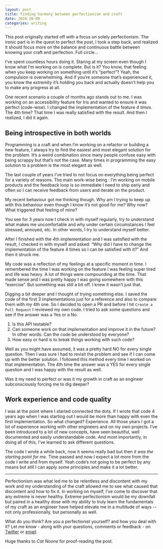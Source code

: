 ```yaml
---
layout: post
title: Finding harmony between perfectionism and craft
date: 2018-20-09
categories: writing
---
```


This post originally started off with a focus on solely perfectionism. The ironic part is in the quest to perfect the post, I took a step back, and realized it should focus more on the balance and continuous battle between knowing your craft and perfection. Full circle…

I’ve spent countless hours doing it. Staring at my screen even though I know what I’m working on is complete. But is it? You know, that feeling when you keep working on something until it’s “perfect”? Yeah, the compulsion is overwhelming. And if you’re someone that’s experienced it, you know the extremity it’s holding you back and actually doesn’t help you to make any progress at all.

One recent scenario a couple of months ago stands out to me. I was working on an accessibility feature for Iris and wanted to ensure it was perfect (code-wise). I changed the implementation of the feature _4 times_. The 4th time? That time I was really satisfied with the result. And then I realized, I did it again.

## Being introspective in both worlds
Programming is a craft and when I’m working on a refactor or building a new feature, I always try to find the easiest and most elegant solution for the problem. It’s a weird combination since many people confuse easy with being scrappy but that’s not the case. Many times in programming the easy solution to a problem is the most elegant as well.

The last couple of years I’ve tried to not focus on everything being perfect for a variety of reasons. The main work-wise being : I’m working on mobile products and the feedback loop is so immediate I need to ship early and often so I can receive feedback from users and iterate on the product.

My recent behaviour got me thinking though. Why am  I trying to keep up with this behaviour even though I know it’s not good for me? Why now? What triggered that feeling of mine?

You see for 3 years now I check in with myself regularly, try to understand what makes me uncomfortable and why under certain circumstances I feel stressed, annoyed, etc. In other words, I try to understand myself better.

After I finished with the 4th implementation and I was satisfied with the result, I checked in with myself and asked: “Why did I have to change the implementation of the feature 4 times so I can be satisfied with it?” And then it struck me.

My code was a reflection of my feelings at a specific moment in time. I remembered the time I was working on the feature I was feeling super tired and life was heavy. A lot of things were compounding at the time. That made sense and I was pretty happy I was going somewhere with this “exercise”. But something was still a bit off. I knew it wasn’t just that.

Digging a bit deeper and I thought of trying something else. I saved the code of the first 3 implementations just for a reference and also to compare them with my 4th one. So I decided to open a PR and before I hit `Create a Pull Request` I reviewed my own code. I tried to ask some questions and see if the answer was a Yes or a No.

1. Is this API testable?
2. Can someone work on that implementation and improve it in the future? In other words: Can the code be understood by everyone?
3. How easy or hard is to break things working with such code?

Well as you might have assumed, it was a pretty hard NO for every single question. Then I was sure I had to revisit the problem and see if I can come up with the better solution. I followed this method every time I worked on that implementation. The 4th time the answer was a YES for every single question and I was happy with the result as well.

Was it my need to perfect or was it my growth in craft as an engineer subconsciously forcing me to dig deeper?

## Work experience and code quality
I was at the point where I started connected the dots. If I wrote that code 4 years ago when I was starting out I would be more than happy with even the first implementation. So what changed? Experience. All those years I got a lot of experience working with other engineers and on my own projects. I’ve been introduced to a lot of new concepts, have seen beautiful, well documented and easily understandable code. And most importantly, in doing all of this, I’ve learned to ask different questions.

The code I wrote a while back, now it seems really bad but then _it was the starting point for me_. Time passed and now I expect a lot more from the code I write and from myself. Yeah code’s not going to be perfect by any means but still I can apply some principles and make it a lot better.

- - - -

Perfectionism was what led me to be relentless and discontent with my work and my understanding of the craft allowed me to see what caused that discontent and how to fix it. In working on myself, I’ve come to discover that any extreme is never healthy. Extreme perfectionism would be my downfall but paired in a healthy dose with my ability to truly learn the fundamentals of my craft as an engineer have helped elevate me in a multitude of ways -- not only professionally, but personally as well.

What do you think? Are you a perfectionist yourself? and how you deal with it? Let me know - along with your questions, comments or feedback - on [Twitter](https://twitter.com/agisilaosts) or [email](mailto:agtsaraboulidis@gmail.com).

Huge thanks to _Cat Noone_ for proof-reading the post.